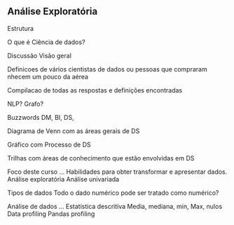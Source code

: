 

## Análise Exploratória


























Estrutura

O que é Ciência de dados?

Discussão
Visão geral

Definicoes de vários cientistas de dados ou pessoas que compraram nhecem um pouco da aérea

Compilacao de todas as respostas e definições encontradas

NLP? Grafo?

Buzzwords DM, BI, DS, 

Diagrama de Venn com as áreas gerais de DS

Gráfico com Processo de DS

Trilhas com áreas de conhecimento que estão envolvidas em DS


Foco deste curso ... 
Habilidades para obter transformar e apresentar dados.
Análise exploratória
Análise univariada

Tipos de dados
Todo o dado numérico pode ser tratado como numérico?


Análise de dados ...
Estatística descritiva
Media, mediana, min, Max, nulos
Data profiling
Pandas profiling








